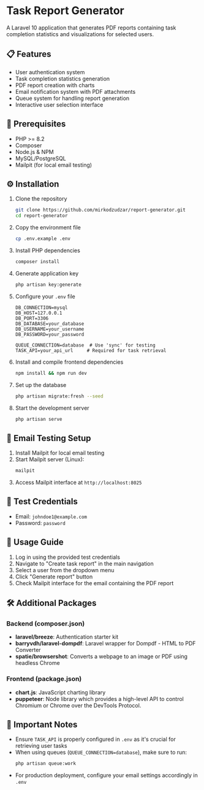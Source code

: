 # Task Report Generator

A Laravel 10 application that generates PDF reports containing task completion statistics and visualizations for selected users.

## 📋 Features

- User authentication system
- Task completion statistics generation
- PDF report creation with charts
- Email notification system with PDF attachments
- Queue system for handling report generation
- Interactive user selection interface

## 🚀 Prerequisites

- PHP >= 8.2
- Composer
- Node.js & NPM
- MySQL/PostgreSQL
- Mailpit (for local email testing)

## ⚙️ Installation

1. Clone the repository
   ```bash
   git clone https://github.com/mirkodzudzar/report-generator.git
   cd report-generator
   ```

2. Copy the environment file
   ```bash
   cp .env.example .env
   ```

3. Install PHP dependencies
   ```bash
   composer install
   ```

4. Generate application key
   ```bash
   php artisan key:generate
   ```

5. Configure your `.env` file
   ```env
   DB_CONNECTION=mysql
   DB_HOST=127.0.0.1
   DB_PORT=3306
   DB_DATABASE=your_database
   DB_USERNAME=your_username
   DB_PASSWORD=your_password

   QUEUE_CONNECTION=database  # Use 'sync' for testing
   TASK_API=your_api_url     # Required for task retrieval
   ```

6. Install and compile frontend dependencies
   ```bash
   npm install && npm run dev
   ```

7. Set up the database
   ```bash
   php artisan migrate:fresh --seed
   ```

8. Start the development server
   ```bash
   php artisan serve
   ```

## 📧 Email Testing Setup

1. Install Mailpit for local email testing
2. Start Mailpit server (Linux):
   ```bash
   mailpit
   ```
3. Access Mailpit interface at `http://localhost:8025`

## 🔑 Test Credentials

- Email: `johndoe1@example.com`
- Password: `password`

## 📝 Usage Guide

1. Log in using the provided test credentials
2. Navigate to "Create task report" in the main navigation
3. Select a user from the dropdown menu
4. Click "Generate report" button
5. Check Mailpit interface for the email containing the PDF report

## 🛠️ Additional Packages

### Backend (composer.json)
- **laravel/breeze**: Authentication starter kit
- **barryvdh/laravel-dompdf**: Laravel wrapper for Dompdf - HTML to PDF Converter
- **spatie/browsershot**: Converts a webpage to an image or PDF using headless Chrome

### Frontend (package.json)
- **chart.js**: JavaScript charting library
- **puppeteer**: Node library which provides a high-level API to control Chromium or Chrome over the DevTools Protocol.

## 🚨 Important Notes

- Ensure `TASK_API` is properly configured in `.env` as it's crucial for retrieving user tasks
- When using queues (`QUEUE_CONNECTION=database`), make sure to run:
  ```bash
  php artisan queue:work
  ```
- For production deployment, configure your email settings accordingly in `.env`
